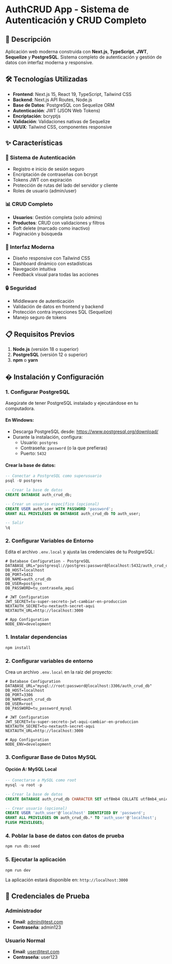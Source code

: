# AuthCRUD App - Sistema de Autenticación y CRUD Completo

## 🚀 Descripción

Aplicación web moderna construida con **Next.js**, **TypeScript**, **JWT**, **Sequelize** y **PostgreSQL**. Sistema completo de autenticación y gestión de datos con interfaz moderna y responsive.

## 🛠️ Tecnologías Utilizadas

- **Frontend**: Next.js 15, React 19, TypeScript, Tailwind CSS
- **Backend**: Next.js API Routes, Node.js
- **Base de Datos**: PostgreSQL con Sequelize ORM
- **Autenticación**: JWT (JSON Web Tokens)
- **Encriptación**: bcryptjs
- **Validación**: Validaciones nativas de Sequelize
- **UI/UX**: Tailwind CSS, componentes responsive

## ✨ Características

### 🔐 Sistema de Autenticación
- Registro e inicio de sesión seguro
- Encriptación de contraseñas con bcrypt
- Tokens JWT con expiración
- Protección de rutas del lado del servidor y cliente
- Roles de usuario (admin/user)

### 📊 CRUD Completo
- **Usuarios**: Gestión completa (solo admins)
- **Productos**: CRUD con validaciones y filtros
- Soft delete (marcado como inactivo)
- Paginación y búsqueda

### 🎨 Interfaz Moderna
- Diseño responsive con Tailwind CSS
- Dashboard dinámico con estadísticas
- Navegación intuitiva
- Feedback visual para todas las acciones

### 🔒 Seguridad
- Middleware de autenticación
- Validación de datos en frontend y backend
- Protección contra inyecciones SQL (Sequelize)
- Manejo seguro de tokens

## 📋 Requisitos Previos

1. **Node.js** (versión 18 o superior)
2. **PostgreSQL** (versión 12 o superior)
3. **npm** o **yarn**

## � Instalación y Configuración

### 1. Configurar PostgreSQL

Asegúrate de tener PostgreSQL instalado y ejecutándose en tu computadora.

#### En Windows:
- Descarga PostgreSQL desde: https://www.postgresql.org/download/
- Durante la instalación, configura:
  - Usuario: `postgres`
  - Contraseña: `password` (o la que prefieras)
  - Puerto: `5432`

#### Crear la base de datos:
```sql
-- Conectar a PostgreSQL como superusuario
psql -U postgres

-- Crear la base de datos
CREATE DATABASE auth_crud_db;

-- Crear un usuario específico (opcional)
CREATE USER auth_user WITH PASSWORD 'password';
GRANT ALL PRIVILEGES ON DATABASE auth_crud_db TO auth_user;

-- Salir
\q
```

### 2. Configurar Variables de Entorno

Edita el archivo `.env.local` y ajusta las credenciales de tu PostgreSQL:

```env
# Database Configuration - PostgreSQL
DATABASE_URL="postgresql://postgres:password@localhost:5432/auth_crud_db"
DB_HOST=localhost
DB_PORT=5432
DB_NAME=auth_crud_db
DB_USER=postgres
DB_PASSWORD=tu_contraseña_aquí

# JWT Configuration
JWT_SECRET=tu-super-secreto-jwt-cambiar-en-produccion
NEXTAUTH_SECRET=tu-nextauth-secret-aqui
NEXTAUTH_URL=http://localhost:3000

# App Configuration
NODE_ENV=development
```

### 1. Instalar dependencias
```bash
npm install
```

### 2. Configurar variables de entorno
Crea un archivo `.env.local` en la raíz del proyecto:

```env
# Database Configuration
DATABASE_URL="mysql://root:password@localhost:3306/auth_crud_db"
DB_HOST=localhost
DB_PORT=3306
DB_NAME=auth_crud_db
DB_USER=root
DB_PASSWORD=tu_password_mysql

# JWT Configuration
JWT_SECRET=tu-super-secreto-jwt-aqui-cambiar-en-produccion
NEXTAUTH_SECRET=tu-nextauth-secret-aqui
NEXTAUTH_URL=http://localhost:3000

# App Configuration
NODE_ENV=development
```

### 3. Configurar Base de Datos MySQL

#### Opción A: MySQL Local
```sql
-- Conectarse a MySQL como root
mysql -u root -p

-- Crear la base de datos
CREATE DATABASE auth_crud_db CHARACTER SET utf8mb4 COLLATE utf8mb4_unicode_ci;

-- Crear usuario (opcional)
CREATE USER 'auth_user'@'localhost' IDENTIFIED BY 'password';
GRANT ALL PRIVILEGES ON auth_crud_db.* TO 'auth_user'@'localhost';
FLUSH PRIVILEGES;
```

### 4. Poblar la base de datos con datos de prueba
```bash
npm run db:seed
```

### 5. Ejecutar la aplicación
```bash
npm run dev
```

La aplicación estará disponible en: `http://localhost:3000`

## 👥 Credenciales de Prueba

### Administrador
- **Email**: admin@test.com
- **Contraseña**: admin123

### Usuario Normal
- **Email**: user@test.com  
- **Contraseña**: user123
